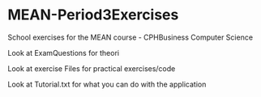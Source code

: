 # MEAN-Period3Exercises
School exercises for the MEAN course - CPHBusiness Computer Science

Look at ExamQuestions for theori

Look at exercise Files for practical exercises/code

Look at Tutorial.txt for what you can do with the application
